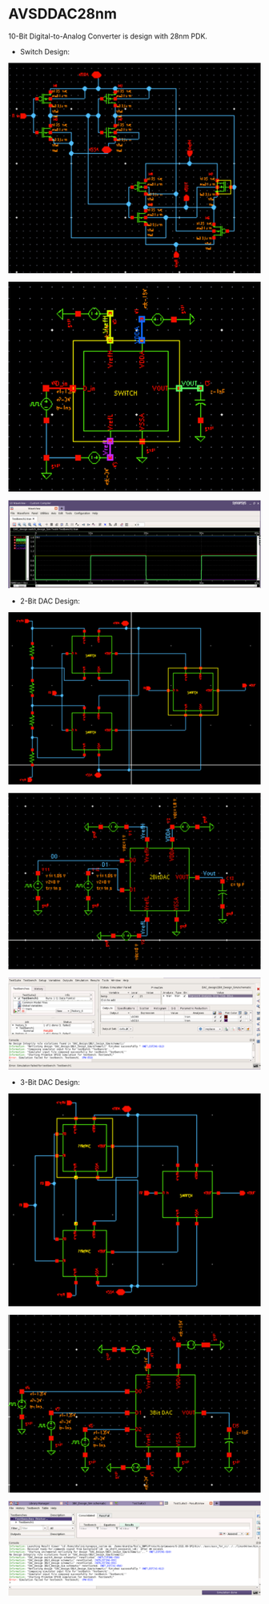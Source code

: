 # AVSDDAC28nm

10-Bit Digital-to-Analog Converter is design with 28nm PDK.


- Switch Design:

![Switch Design](https://github.com/Shalini24Kanna/avsddac28nm/blob/main/Pictures/Switch%20Design.PNG)

![Switch Design Simulation](https://github.com/Shalini24Kanna/avsddac28nm/blob/main/Pictures/Switch%20Design%20Simulation.PNG)

![Switch Output](https://github.com/Shalini24Kanna/avsddac28nm/blob/main/Pictures/Switch%20Output.PNG)



- 2-Bit DAC Design:

![2-Bit DAC Design](https://github.com/Shalini24Kanna/avsddac28nm/blob/main/Pictures/2-Bit%20DAC%20Design.PNG)

![2-Bit DAC Design Simulation](https://github.com/Shalini24Kanna/avsddac28nm/blob/main/Pictures/2-Bit%20Design%20Simulation.PNG)

![2-Bit DAC Design Output](https://github.com/Shalini24Kanna/avsddac28nm/blob/main/Pictures/2-Bit%20design%20Simulation%20error.PNG)



- 3-Bit DAC Design:

![3-Bit DAC Design](https://github.com/Shalini24Kanna/avsddac28nm/blob/main/Pictures/3-Bit%20DAC%20Design.PNG)

![3-Bit DAC Design Simulation](https://github.com/Shalini24Kanna/avsddac28nm/blob/main/Pictures/3-Bit%20Design%20Simulation.PNG)

![3-Bit DAC Design Output](https://github.com/Shalini24Kanna/avsddac28nm/blob/main/Pictures/3-Bit%20design%20Simulation%20error.PNG)


